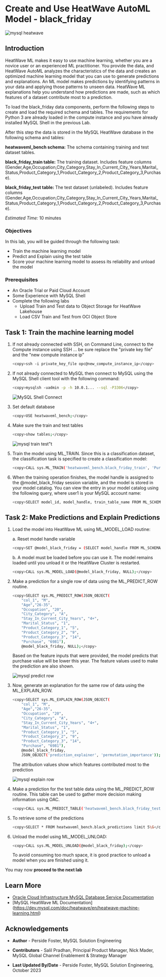 # Create and Use HeatWave AutoML Model - black_friday

![mysql heatwave](./images/mysql-heatwave-logo.jpg "mysql heatwave")

## Introduction

HeatWave ML makes it easy to use machine learning, whether you are a novice user or an experienced ML practitioner. You provide the data, and HeatWave AutoML analyzes the characteristics of the data and creates an optimized machine learning model that you can use to generate predictions and explanations. An ML model makes predictions by identifying patterns in your data and applying those patterns to unseen data. HeatWave ML explanations help you understand how predictions are made, such as which features of a dataset contribute most to a prediction.

To load the black_friday data components, perform the following steps to create and load the required schema and tables. The requirements for Python 3 are already loaded in the compute instance and you have already installed MySQL Shell in the previous Lab.

After this step the data is stored in the MySQL HeatWave database in the following schema and tables:

**heatwaveml\_bench schema:** The schema containing training and test dataset tables.

**black\_friday\_train table:** The training dataset. Includes feature columns (Gender,Age,Occupation,City\_Category,Stay\_In\_Current\_City\_Years,Marital\_Status,Product\_Category\_1,Product\_Category\_2,Product\_Category\_3,Purchase).

**black\_friday\_test table:** The test dataset (unlabeled). Includes feature columns (Gender,Age,Occupation,City\_Category,Stay\_In\_Current\_City\_Years,Marital\_Status,Product\_Category\_1,Product\_Category\_2,Product\_Category\_3,Purchase).

_Estimated Time:_ 10 minutes

### Objectives

In this lab, you will be guided through the following task:

- Train the machine learning model
- Predict and Explain using the test table
- Score your machine learning model to assess its reliability and unload the model

### Prerequisites

- An Oracle Trial or Paid Cloud Account
- Some Experience with MySQL Shell
- Complete the following labs
    - Upload Train and Test  data to Object Storage for HeatWave Lakehouse
    - Load CSV Train and Test from OCI Object Store

## Task 1: Train the machine learning model

1. If not already connected with SSH, on Command Line, connect to the Compute instance using SSH ... be sure replace the  "private key file"  and the "new compute instance ip"

     ```bash
    <copy>ssh -i private_key_file opc@new_compute_instance_ip</copy>
     ```

2. If not already connected to MySQL then connect to MySQL using the MySQL Shell client tool with the following command:

    ```bash
    <copy>mysqlsh -uadmin -p -h 10.0.1... --sql -P3306</copy>
    ```

    ![MySQL Shell Connect](./images/mysql-shell-login.png " mysql shell login")

3. Set default database

    ```bash
    <copy>USE heatwaveml_bench;</copy>
    ```

4. Make sure the train and test tables

    ```bash
    <copy>show tables;</copy>
    ```

    ![mysql train test"t](./images/mysql-train-test.png " mysql train test")

5. Train the model using ML_TRAIN. Since this is a classification dataset, the classification task is specified to create a classification model:

    ```bash
    <copy>CALL sys.ML_TRAIN('heatwaveml_bench.black_friday_train', 'Purchase', JSON_OBJECT('task', 'regression'), @model_black_friday);</copy>
    ```

6. When the training operation finishes, the model handle is assigned to the @model_black_friday session variable, and the model is stored in your model catalog. You can view the entry in your model catalog using the following query, where user1 is your MySQL account name:

    ```bash
    <copy>SELECT model_id, model_handle, train_table_name FROM ML_SCHEMA_admin.MODEL_CATALOG;</copy>
    ```

## Task 2: Make  Predictions and Explain Predictions

1. Load the model into HeatWave ML using ML\_MODEL\_LOAD routine:

    a.  Reset model handle variable

    ```bash
    <copy>SET @model_black_friday = (SELECT model_handle FROM ML_SCHEMA_admin.MODEL_CATALOG   ORDER BY model_id DESC LIMIT 1); </copy>
    ```

    b. A model must be loaded before you can use it. The model remains loaded until you unload it or the HeatWave Cluster is restarted.

    ```bash
    <copy>CALL sys.ML_MODEL_LOAD(@model_black_friday, NULL);</copy>
    ```

2. Make a prediction for a single row of data using the ML\_PREDICT\_ROW routine.

    ```bash
    <copy>SELECT sys.ML_PREDICT_ROW(JSON_OBJECT(
        "col_1", "M", 
        "Age","26-35", 
        "Occupation", "20", 
        "City_Category", "A", 
        "Stay_In_Current_City_Years", "4+", 
        "Marital_Status", "1", 
        "Product_Category_1", "5", 
        "Product_Category_2", "9", 
        "Product_Category_3", "14", 
        "Purchase", "6981"), 
        @model_black_friday, NULL);</copy>
    ```

    Based on the feature inputs that were provided, the model predicts that purchase value will be lower this year. The feature values used to make the prediction are also shown.

    ![mysql predict row](./images/mysql-predict-row.png " mysql predict row")

3. Now, generate an explanation for the same row of data using the ML_EXPLAIN_ROW.

    ```bash
    <copy>SELECT sys.ML_EXPLAIN_ROW(JSON_OBJECT(
        "col_1", "M", 
        "Age","26-35", 
        "Occupation", "20", 
        "City_Category", "A", 
        "Stay_In_Current_City_Years", "4+", 
        "Marital_Status", "1", 
        "Product_Category_1", "5", 
        "Product_Category_2", "9", 
        "Product_Category_3", "14", 
        "Purchase", "6981"), 
        @model_black_friday, 
        JSON_OBJECT('prediction_explainer', 'permutation_importance'));</copy>
    ```

    The attribution values show which features contributed most to the prediction

    ![mysql explain row](./images/mysql-explain-row.png " mysql explain row")



4. Make a prediction for the test table  data using the ML\_PREDICT\_ROW routine. This table can be used to gather more decision making information using OAC.

    ```bash
    <copy>CALL sys.ML_PREDICT_TABLE('heatwaveml_bench.black_friday_test', @model_black_friday,'heatwaveml_bench.black_predictions',NULL);</copy>
    ```

5. To retrieve some of the predictions

    ```bash
    <copy>SELECT * FROM heatwaveml_bench.black_predictions limit 5\G</copy>
    ```

6. Unload the model using ML\_MODEL\_UNLOAD:

    ```bash
    <copy>CALL sys.ML_MODEL_UNLOAD(@model_black_friday);</copy>
    ```

    To avoid consuming too much space, it is good practice to unload a model when you are finished using it.

You may now **proceed to the next lab**

## Learn More

- [Oracle Cloud Infrastructure MySQL Database Service Documentation ](https://docs.cloud.oracle.com/en-us/iaas/MySQL-database)
- [MySQL HeatWave ML Documentation] (https://dev.mysql.com/doc/heatwave/en/heatwave-machine-learning.html)

## Acknowledgements

- **Author** - Perside Foster, MySQL Solution Engineering

- **Contributors** - Salil Pradhan, Principal Product Manager,
Nick Mader, MySQL Global Channel Enablement & Strategy Manager
- **Last Updated By/Date** - Perside Foster, MySQL Solution Engineering, October 2023
